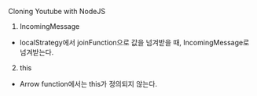 Cloning Youtube with NodeJS

1. IncomingMessage

- localStrategy에서 joinFunction으로 값을 넘겨받을 때, IncomingMessage로 넘겨받는다.

2. this

- Arrow function에서는 this가 정의되지 않는다.
